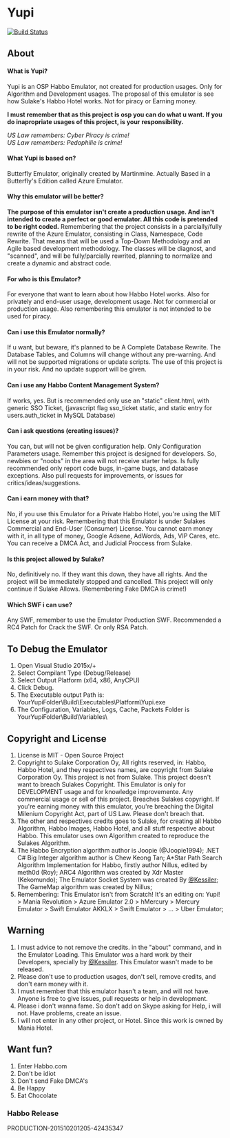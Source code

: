 # Yupi

[![Build Status](https://travis-ci.org/sant0ro/Yupi.svg?branch=master)](https://travis-ci.org/sant0ro/Yupi)

## About

#### What is Yupi?
Yupi is an OSP Habbo Emulator, not created for production usages. Only for Algorithm and Development usages. The proposal of this emulator is see how Sulake's Habbo Hotel works. Not for piracy or Earning money.

**I must remember that as this project is osp you can do what u want. If you do inapropriate usages of this project, is your responsibility.**

*US Law remembers: Cyber Piracy is crime!*	
*US Law remembers: Pedophilie is crime!*

#### What Yupi is based on?
Butterfly Emulator, originally created by Martinmine. Actually Based in a Butterfly's Edition called Azure Emulator.

#### Why this emulator will be better?
**The purpose of this emulator isn't create a production usage. And isn't intended to create a perfect or good emulator. All this code is pretended to be right coded.**
Remembering that the project consists in a parcially/fully rewrite of the Azure Emulator, consisting in Class, Namespace, Code Rewrite. That means that will be used a Top-Down Methodology and an Agile based development methodology. The classes will be diagnost, and "scanned", and will be fully/parcially rewrited, planning to normalize and create a dynamic and abstract code.

#### For who is this Emulator?
For everyone that want to learn about how Habbo Hotel works. Also for privately and end-user usage, development usage. Not for commercial or production usage. Also remembering this emulator is not intended to be used for piracy.

#### Can i use this Emulator normally?
If u want, but beware, it's planned to be A Complete Database Rewrite. The Database Tables, and Columns will change without any pre-warning. And will not be supported migrations or update scripts. The use of this project is in your risk. And no update support will be given.

#### Can i use any Habbo Content Management System?
If works, yes. But is recommended only use an "static" client.html, with generic SSO Ticket, (javascript flag sso_ticket static, and static entry for users.auth_ticket in MySQL Database)

#### Can i ask questions (creating issues)?
You can, but will not be given configuration help. Only Configuration Parameters usage. Remember this project is designed for developers. So, newbies or "noobs" in the area will not receive starter helps. Is fully recommended only report code bugs, in-game bugs, and database exceptions. Also pull requests for improvements, or issues for critics/ideas/suggestions.

#### Can i earn money with that?
No, if you use this Emulator for a Private Habbo Hotel, you're using the MIT License at your risk. Remembering that this Emulator is under Sulakes Commercial and End-User (Consumer) License. You cannot earn money with it, in all type of money, Google Adsene, AdWords, Ads, VIP Cares, etc. You can receive a DMCA Act, and Judicial Proccess from Sulake.

#### Is this project allowed by Sulake?
No, definitively no. If they want this down, they have all rights. And the project will be immediatelly stopped and cancelled. This project will only continue if Sulake Allows. (Remembering Fake DMCA is crime!)

#### Which SWF i can use?
Any SWF, remember to use the Emulator Production SWF. Recommended a RC4 Patch for Crack the SWF. Or only RSA Patch.

## To Debug the Emulator
1. Open Visual Studio 2015x/+
2. Select Compilant Type (Debug/Release)
3. Select Output Platform (x64, x86, AnyCPU)
4. Click Debug.
5. The Executable output Path is: YourYupiFolder\Build\Executables\Platform\Yupi.exe
6. The Configuration, Variables, Logs, Cache, Packets Folder is YourYupiFolder\Build\Variables\

## Copyright and License
1. License is MIT - Open Source Project
2. Copyright to Sulake Corporation Oy, All rights reserved, in: Habbo, Habbo Hotel, and they respectives names, are copyright from Sulake Corporation Oy. This project is not from Sulake. This project doesn't want to breach Sulakes Copyright. This Emulator is only for DEVELOPMENT usage and for knowledge improvemente. Any commercial usage or sell of this project. Breaches Sulakes copyright. If you're earning money with this emulator, you're breaching the Digital Milenium Copyright Act, part of US Law. Please don't breach that.
3. The other and respectives credits goes to Sulake, for creating all Habbo Algorithm, Habbo Images, Habbo Hotel, and all stuff respective about Habbo. This emulator uses own Algorithm created to reproduce the Sulakes Algorithm. 
4. The Habbo Encryption algorithm author is Joopie (@Joopie1994); .NET C# Big Integer algorithm author is Chew Keong Tan; A*Star Path Search Algorithm Implementation for Habbo, firstly author Nillus, edited by meth0d (Roy); ARC4 Algorithm was created by Xdr Master (Kekomundo); The Emulator Socket System was created By [@Kessiler](https://github.com/kessiler); The GameMap algorithm was created by Nillus; 
5. Remembering: This Emulator isn't from Scratch! It's an editing on: Yupi! > Mania Revolution > Azure Emulator 2.0 > hMercury > Mercury Emulator > Swift Emulator AKKLX > Swift Emulator > ... > Uber Emulator;

## Warning
1. I must advice to not remove the credits. in the "about" command, and in the Emulator Loading. This Emulator was a hard work by their Developers, specially by [@Kessiler](https://github.com/kessiler). This Emulator wasn't made to be released. 
2. Please don't use to production usages, don't sell, remove credits, and don't earn money with it. 
3. I must remember that this emulator hasn't a team, and will not have. Anyone is free to give issues, pull requests or help in development.
4. Please i don't wanna fame. So don't add on Skype asking for Help, i will not. Have problems, create an issue.
5. I will not enter in any other project, or Hotel. Since this work is owned by Mania Hotel.

## Want fun?
1. Enter Habbo.com
2. Don't be idiot
3. Don't send Fake DMCA's
4. Be Happy
5. Eat Chocolate

### Habbo Release
PRODUCTION-201510201205-42435347


